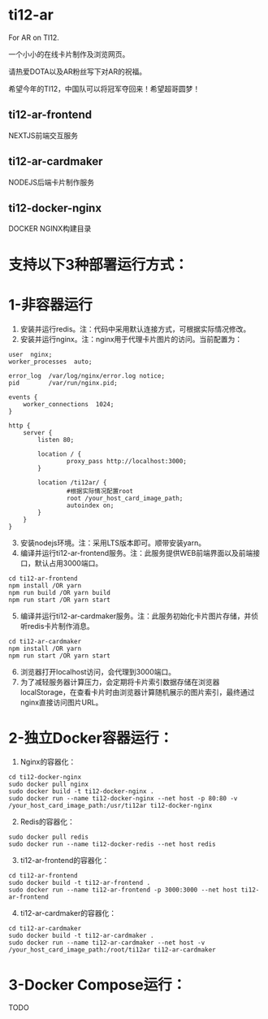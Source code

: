 # ti12-ar
For AR on TI12. 

一个小小的在线卡片制作及浏览网页。

请热爱DOTA以及AR粉丝写下对AR的祝福。

希望今年的TI12，中国队可以将冠军夺回来！希望超哥圆梦！

## ti12-ar-frontend
NEXTJS前端交互服务

## ti12-ar-cardmaker
NODEJS后端卡片制作服务

## ti12-docker-nginx
DOCKER NGINX构建目录

# 支持以下3种部署运行方式：

# 1-非容器运行
1. 安装并运行redis。注：代码中采用默认连接方式，可根据实际情况修改。
2. 安装并运行nginx。注：nginx用于代理卡片图片的访问。当前配置为：
```
user  nginx;
worker_processes  auto;

error_log  /var/log/nginx/error.log notice;
pid        /var/run/nginx.pid;

events {
    worker_connections  1024;
}

http {
    server {
        listen 80;

        location / {
                proxy_pass http://localhost:3000;
        }

        location /ti12ar/ {
                #根据实际情况配置root
                root /your_host_card_image_path;
                autoindex on;
        }
    }
}
```
3. 安装nodejs环境。注：采用LTS版本即可。顺带安装yarn。
4. 编译并运行ti12-ar-frontend服务。注：此服务提供WEB前端界面以及前端接口，默认占用3000端口。
```
cd ti12-ar-frontend
npm install /OR yarn
npm run build /OR yarn build
npm run start /OR yarn start
```
5. 编译并运行ti12-ar-cardmaker服务。注：此服务初始化卡片图片存储，并侦听redis卡片制作消息。
```
cd ti12-ar-cardmaker
npm install /OR yarn
npm run start /OR yarn start
```
6. 浏览器打开localhost访问，会代理到3000端口。
7. 为了减轻服务器计算压力，会定期将卡片索引数据存储在浏览器localStorage，在查看卡片时由浏览器计算随机展示的图片索引，最终通过nginx直接访问图片URL。
# 2-独立Docker容器运行：
1. Nginx的容器化：
```
cd ti12-docker-nginx
sudo docker pull nginx
sudo docker build -t ti12-docker-nginx .
sudo docker run --name ti12-docker-nginx --net host -p 80:80 -v /your_host_card_image_path:/usr/ti12ar ti12-docker-nginx
```
2. Redis的容器化：
```
sudo docker pull redis
sudo docker run --name ti12-docker-redis --net host redis
```
3. ti12-ar-frontend的容器化： 
```
cd ti12-ar-frontend
sudo docker build -t ti12-ar-frontend .
sudo docker run --name ti12-ar-frontend -p 3000:3000 --net host ti12-ar-frontend
```
4. ti12-ar-cardmaker的容器化： 
```
cd ti12-ar-cardmaker
sudo docker build -t ti12-ar-cardmaker .
sudo docker run --name ti12-ar-cardmaker --net host -v /your_host_card_image_path:/root/ti12ar ti12-ar-cardmaker
```
# 3-Docker Compose运行：
TODO